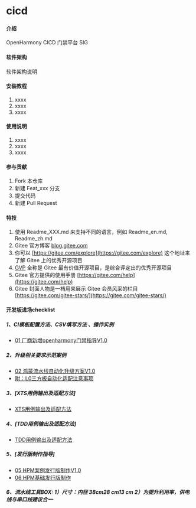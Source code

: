 # cicd

#### 介绍
OpenHarmony CICD 门禁平台 SIG

#### 软件架构
软件架构说明


#### 安装教程

1.  xxxx
2.  xxxx
3.  xxxx

#### 使用说明

1.  xxxx
2.  xxxx
3.  xxxx

#### 参与贡献

1.  Fork 本仓库
2.  新建 Feat_xxx 分支
3.  提交代码
4.  新建 Pull Request


#### 特技

1.  使用 Readme\_XXX.md 来支持不同的语言，例如 Readme\_en.md, Readme\_zh.md
2.  Gitee 官方博客 [blog.gitee.com](https://blog.gitee.com)
3.  你可以 [https://gitee.com/explore](https://gitee.com/explore) 这个地址来了解 Gitee 上的优秀开源项目
4.  [GVP](https://gitee.com/gvp) 全称是 Gitee 最有价值开源项目，是综合评定出的优秀开源项目
5.  Gitee 官方提供的使用手册 [https://gitee.com/help](https://gitee.com/help)
6.  Gitee 封面人物是一档用来展示 Gitee 会员风采的栏目 [https://gitee.com/gitee-stars/](https://gitee.com/gitee-stars/)


#### 开发板进场checklist

##### 1、CI模板配置方法、CSV填写方法 、操作实例

- [01 厂商新增openharmony门禁指导V1.0](https://gitee.com/openharmony-sig/cicd/blob/master/%E5%BC%80%E5%8F%91%E6%9D%BF%E8%BF%9B%E5%9C%BA/01%20%E5%8E%82%E5%95%86%E6%96%B0%E5%A2%9Eopenharmony%E9%97%A8%E7%A6%81%E6%8C%87%E5%AF%BCV1.0.md)

#####  2、升级相关要求示范案例

- [02 鸿蒙流水线自动化升级方案V1.0](https://gitee.com/openharmony-sig/cicd/blob/master/%E5%BC%80%E5%8F%91%E6%9D%BF%E8%BF%9B%E5%9C%BA/02%20%E9%B8%BF%E8%92%99%E6%B5%81%E6%B0%B4%E7%BA%BF%E8%87%AA%E5%8A%A8%E5%8C%96%E5%8D%87%E7%BA%A7%E6%96%B9%E6%A1%88V1.0.md)
- [附：L0三方板自动化适配注意事项](https://gitee.com/kuanjay/testfwk_xdevice/blob/master/docs/Device_Auto_Upgrade_Guide.md)

#####  3、[XTS用例输出及适配方法]

- [XTS用例输出及适配方法](https://gitee.com/openharmony/docs/blob/master/zh-cn/device-dev/subsystems/subsys-xts-guide.md)

#####  4、[TDD用例输出及适配方法]

- [TDD用例输出及适配方法](https://gitee.com/openharmony/test_developertest)

#####   5、[发行版制作指导]

- [05 HPM案例发行版制作V1.0](https://gitee.com/openharmony-sig/cicd/blob/master/%E5%BC%80%E5%8F%91%E6%9D%BF%E8%BF%9B%E5%9C%BA/05%20HPM%E6%A1%88%E4%BE%8B%E5%8F%91%E8%A1%8C%E7%89%88%E5%88%B6%E4%BD%9CV1.0.md)
- [06 HPM基础发行版制作](https://gitee.com/openharmony-sig/cicd/blob/master/%E5%BC%80%E5%8F%91%E6%9D%BF%E8%BF%9B%E5%9C%BA/06%20HPM%E5%9F%BA%E7%A1%80%E5%8F%91%E8%A1%8C%E7%89%88%E5%88%B6%E4%BD%9C.md)

#####  6、流水线工具BOX: 1）尺寸：内径 38cm28 cm13 cm 2）为提升利用率，供电线与串口线建议合一

